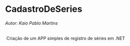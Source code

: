 # CadastroDeSeries


<h6> Autor: Kaio Pablo Martins </h6>

​	Criação de um APP simples de registro de séries em .NET